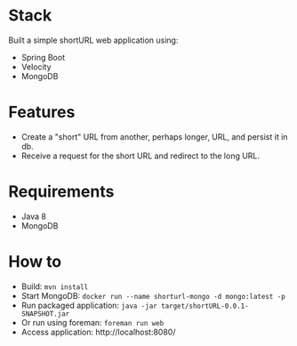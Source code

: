 # Stack

Built a simple shortURL web application using:
* Spring Boot
* Velocity
* MongoDB

# Features
* Create a "short" URL from another, perhaps longer, URL, and persist it in db.
* Receive a request for the short URL and redirect to the long URL.

# Requirements
* Java 8
* MongoDB

# How to
* Build: `mvn install`
* Start MongoDB: `docker run --name shorturl-mongo -d mongo:latest -p `
* Run packaged application: `java -jar target/shortURL-0.0.1-SNAPSHOT.jar`
* Or run using foreman: `foreman run web`
* Access application: http://localhost:8080/
